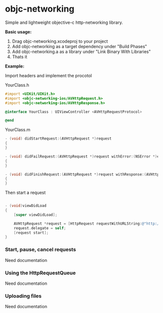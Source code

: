 objc-networking
===============

Simple and lightweight objective-c http-networking library.

**Basic usage:**

1. Drag objc-networking.xcodeproj to your project
2. Add objc-networking as a target dependency under "Build Phases"
3. Add objc-networking.a as a library under "Link Binary With Libraries"
4. Thats it 

**Example:**

Import headers and implement the procotol

YourClass.h
```objective-c
#import <UIKit/UIKit.h>
#import <objc-networking-ios/AVHttpRequest.h>
#import <objc-networking-ios/AVHttpResponse.h>

@interface YourClass : UIViewController <AVHttpRequestProtocol>

@end
```

YourClass.m
```objective-c
- (void) didStartRequest:(AVHttpRequest *)request
{
}

- (void) didFailRequest:(AVHttpRequest *)request withError:(NSError *)error
{
}

- (void) didFinishRequest:(AVHttpRequest *)request withResponse:(AVHttpResponse *)response
{
}
```

Then start a request

```objective-c

- (void)viewDidLoad
{
	[super viewDidLoad];

	AVHttpRequest *request = [HttpRequest requestWithURLString:@"http://lorempixel.com/1920/1920/"];
	request.delegate = self;
	[request start];
}
```

### Start, pause, cancel requests ###

Need documentation

### Using the HttpRequestQueue ###

Need documentation

### Uploading files ###

Need documentation
